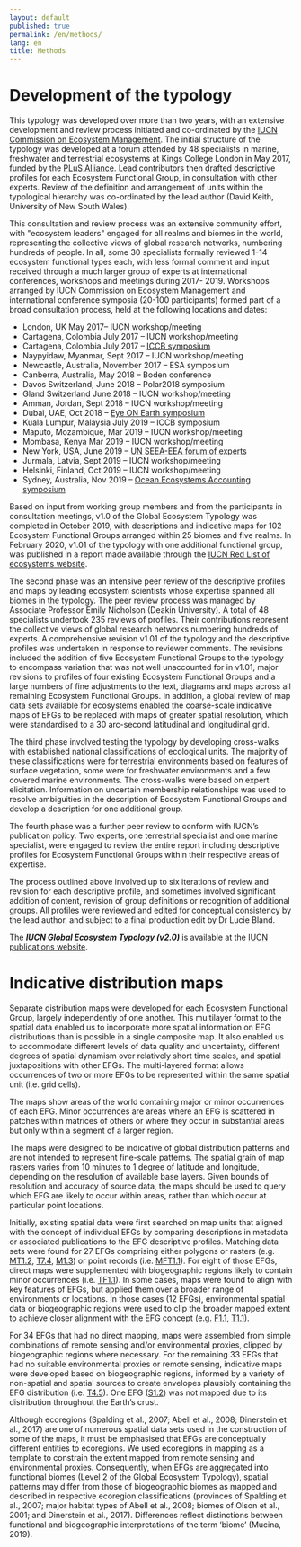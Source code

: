 ```yaml
---
layout: default
published: true
permalink: /en/methods/
lang: en
title: Methods
---
```

# Development of the typology

This typology was developed over more than two years, with an extensive development and review process initiated and co-ordinated by the [IUCN Commission on Ecosystem Management](https://www.iucn.org/commissions/commission-ecosystem-management). The initial structure of the typology was developed at a forum attended by 48 specialists in marine, freshwater and terrestrial ecosystems at Kings College London in May 2017, funded by the [PLuS Alliance](https://plusalliance.org/). Lead contributors then drafted descriptive profiles for each Ecosystem Functional Group, in consultation with other experts. Review of the definition and arrangement of units within the typological hierarchy was co-ordinated by the lead author (David Keith, University of New South Wales).

This consultation and review process was an extensive community effort, with "ecosystem leaders" engaged for all realms and biomes in the world, representing the collective views of global research networks, numbering hundreds of people. In all, some 30 specialists formally reviewed 1-14 ecosystem functional types each, with less formal comment and input received through a much larger group of experts at international conferences, workshops and meetings during 2017- 2019. Workshops arranged by IUCN Commission on Ecosystem Management and international conference symposia (20-100 participants) formed part of a broad consultation process,  held at the following locations and dates:

* London, UK May 2017– IUCN workshop/meeting
* Cartagena, Colombia July 2017 – IUCN workshop/meeting
* Cartagena, Colombia July 2017 – [ICCB symposium](https://conbio.org/images/content_conferences/ICCB2017_Abstract_Book_web_w_doi.pdf)
* Naypyidaw, Myanmar, Sept 2017 – IUCN workshop/meeting
* Newcastle, Australia, November 2017 – ESA symposium
* Canberra, Australia, May 2018 – Boden conference
* Davos Switzerland, June 2018 – Polar2018 symposium
* Gland Switzerland June 2018 – IUCN workshop/meeting
* Amman, Jordan, Sept 2018 – IUCN workshop/meeting
* Dubai, UAE, Oct 2018 – [Eye ON Earth symposium](https://iucnrle.org/blog/rle-eye-on-earth-summit/)
* Kuala Lumpur, Malaysia July 2019 – ICCB symposium
* Maputo, Mozambique, Mar 2019 – IUCN workshop/meeting
* Mombasa, Kenya Mar 2019 – IUCN workshop/meeting
* New York, USA, June 2019 – [UN SEEA-EEA forum of experts](https://seea.un.org/events/2019-forum-experts-seea-experimental-ecosystem-accounting)
* Jurmala, Latvia, Sept 2019 – IUCN workshop/meeting
* Helsinki, Finland, Oct 2019 – IUCN workshop/meeting
* Sydney, Australia, Nov 2019 – [Ocean Ecosystems Accounting symposium](https://www.unescap.org/events/global-dialogue-ocean-accounting-and-first-annual-meeting-global-ocean-accounts-partnership)

Based on input from working group members and from the participants in consultation meetings, v1.0 of the Global Ecosystem Typology was completed in October 2019, with descriptions and indicative maps for 102 Ecosystem Functional Groups arranged within 25 biomes and five realms. In February 2020, v1.01 of the typology with one additional functional group, was published in a report made available through the [IUCN Red List of ecosystems website](https://iucnrle.org/static/media/uploads/references/research-development/keith_etal_iucnglobalecosystemtypology_v1.01.pdf).

The second phase was an intensive peer review of the descriptive profiles and maps by leading ecosystem scientists whose expertise spanned all biomes in the typology. The peer review process was managed by Associate Professor Emily Nicholson (Deakin University). A total of 48 specialists undertook 235 reviews of profiles.  Their contributions represent the collective views of global research networks numbering hundreds of experts. A comprehensive revision v1.01 of the typology and the descriptive profiles was undertaken in response to reviewer comments. The revisions included the addition of five Ecosystem Functional Groups to the typology to encompass variation that was not well unaccounted for in v1.01, major revisions to profiles of four existing Ecosystem Functional Groups and a large numbers of fine adjustments to the text, diagrams and maps across all remaining Ecosystem Functional Groups. In addition, a global review of map data sets available for ecosystems enabled the coarse-scale indicative maps of EFGs to be replaced with maps of greater spatial resolution, which were standardised to a 30 arc-second latitudinal and longitudinal grid.

The third phase involved testing the typology by developing cross-walks with established national classifications of ecological units. The majority of these classifications were for terrestrial environments based on features of surface vegetation, some were for freshwater environments and a few covered marine environments. The cross-walks were based on expert elicitation. Information on uncertain membership relationships was used to resolve ambiguities in the description of Ecosystem Functional Groups and develop a description for one additional group.

The fourth phase was a further peer review to conform with IUCN’s publication policy. Two experts, one terrestrial specialist and one marine specialist, were engaged to review the entire report including descriptive profiles for Ecosystem Functional Groups within their respective areas of expertise.

The process outlined above involved up to six iterations of review and revision for each descriptive profile, and sometimes involved significant addition of content, revision of group definitions or recognition of additional groups. All profiles were reviewed and edited for conceptual consistency by the lead author, and subject to a final production edit by Dr Lucie Bland.

The ***IUCN Global Ecosystem Typology (v2.0)*** is available at the [IUCN publications website](https://portals.iucn.org/library/node/49250).

# Indicative distribution maps

Separate distribution maps were developed for each Ecosystem Functional Group, largely independently of one another. This multilayer format to the spatial data enabled us to incorporate more spatial information on EFG distributions than is possible in a single composite map. It also enabled us to accommodate different levels of data quality and uncertainty, different degrees of spatial dynamism over relatively short time scales, and spatial juxtapositions with other EFGs. The multi-layered format allows occurrences of two or more EFGs to be represented within the same spatial unit (i.e. grid cells).

The maps show areas of the world containing major or minor occurrences of each EFG. Minor occurrences are areas where an EFG is scattered in patches within matrices of others or where they occur in substantial areas but only within a segment of a larger region.

The maps were designed to be indicative of global distribution patterns and are not intended to represent fine-scale patterns. The spatial grain of map rasters varies from 10 minutes to 1 degree of latitude and longitude, depending on the resolution of available base layers. Given bounds of resolution and accuracy of source data, the maps should be used to query which EFG are likely to occur within areas, rather than which occur at particular point locations.

Initially, existing spatial data were first searched on map units that aligned with the concept of individual EFGs by comparing descriptions in metadata or associated publications to the EFG descriptive profiles. Matching data sets were found for 27 EFGs comprising either polygons or rasters (e.g. [MT1.2](explore/groups/MT1.2), [T7.4](/explore/groups/T7.4), [M1.3](explore/groups/M1.3)) or point records (i.e. [MFT1.1](explore/groups/MFT1.1)). For eight of those EFGs, direct maps were supplemented with biogeographic regions likely to contain minor occurrences (i.e. [TF1.1](explore/groups/TF1.1)). In some cases, maps were found to align with key features of EFGs, but applied them over a broader range of environments or locations. In those cases (12 EFGs), environmental spatial data or biogeographic regions were used to clip the broader mapped extent to achieve closer alignment with the EFG concept (e.g. [F1.1](explore/groups/F1.1), [T1.1](explore/groups/T1.1)).

For 34 EFGs that had no direct mapping, maps were assembled from simple combinations of remote sensing and/or environmental proxies, clipped by biogeographic regions where necessary. For the remaining 33 EFGs that had no suitable environmental proxies or remote sensing, indicative maps were developed based on biogeographic regions, informed by a variety of non-spatial and spatial sources to create envelopes plausibly containing the EFG distribution (i.e. [T4.5](explore/groups/T4.5)). One EFG ([S1.2](explore/groups/S1.2)) was not mapped due to its distribution throughout the Earth’s crust.

Although ecoregions (Spalding et al., 2007; Abell et al., 2008; Dinerstein et al., 2017) are one of numerous spatial data sets used in the construction of some of the maps, it must be emphasised that EFGs are conceptually different entities to ecoregions. We used ecoregions in mapping as a template to constrain the extent mapped from remote sensing and environmental proxies. Consequently, when EFGs are aggregated into functional biomes (Level 2 of the Global Ecosystem Typology), spatial patterns may differ from those of biogeographic biomes as mapped and described in respective ecoregion classifications (provinces of Spalding et al., 2007; major habitat types of Abell et al., 2008; biomes of Olson et al., 2001; and Dinerstein et al., 2017). Differences reflect distinctions between functional and biogeographic interpretations of the term ‘biome’ (Mucina, 2019).
